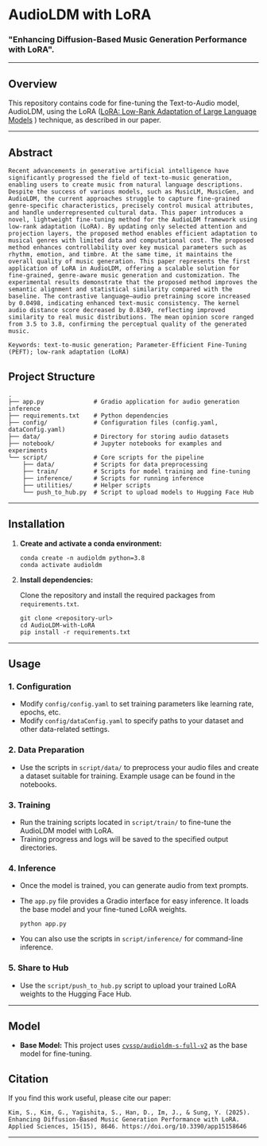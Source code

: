 # AudioLDM with LoRA

### **"Enhancing Diffusion-Based Music Generation Performance with LoRA"**.

---

## Overview

This repository contains code for fine-tuning the Text-to-Audio model, AudioLDM, using the LoRA ([LoRA: Low-Rank Adaptation of Large Language Models](https://arxiv.org/abs/2106.09685) ) technique, as described in our paper.

---

## Abstract

```text
Recent advancements in generative artificial intelligence have significantly progressed the field of text-to-music generation, enabling users to create music from natural language descriptions. Despite the success of various models, such as MusicLM, MusicGen, and AudioLDM, the current approaches struggle to capture fine-grained genre-specific characteristics, precisely control musical attributes, and handle underrepresented cultural data. This paper introduces a novel, lightweight fine-tuning method for the AudioLDM framework using low-rank adaptation (LoRA). By updating only selected attention and projection layers, the proposed method enables efficient adaptation to musical genres with limited data and computational cost. The proposed method enhances controllability over key musical parameters such as rhythm, emotion, and timbre. At the same time, it maintains the overall quality of music generation. This paper represents the first application of LoRA in AudioLDM, offering a scalable solution for fine-grained, genre-aware music generation and customization. The experimental results demonstrate that the proposed method improves the semantic alignment and statistical similarity compared with the baseline. The contrastive language–audio pretraining score increased by 0.0498, indicating enhanced text-music consistency. The kernel audio distance score decreased by 0.8349, reflecting improved similarity to real music distributions. The mean opinion score ranged from 3.5 to 3.8, confirming the perceptual quality of the generated music.

Keywords: text-to-music generation; Parameter-Efficient Fine-Tuning (PEFT); low-rank adaptation (LoRA)
```

## Project Structure

```
.
├── app.py              # Gradio application for audio generation inference
├── requirements.txt    # Python dependencies
├── config/             # Configuration files (config.yaml, dataConfig.yaml)
├── data/               # Directory for storing audio datasets
├── notebook/           # Jupyter notebooks for examples and experiments
└── script/             # Core scripts for the pipeline
    ├── data/           # Scripts for data preprocessing
    ├── train/          # Scripts for model training and fine-tuning
    ├── inference/      # Scripts for running inference
    ├── utilities/      # Helper scripts
    └── push_to_hub.py  # Script to upload models to Hugging Face Hub
```

---

## Installation

1.  **Create and activate a conda environment:**

    ```shell
    conda create -n audioldm python=3.8
    conda activate audioldm
    ```

2.  **Install dependencies:**

    Clone the repository and install the required packages from `requirements.txt`.

    ```shell
    git clone <repository-url>
    cd AudioLDM-with-LoRA
    pip install -r requirements.txt
    ```

---

## Usage

### 1. Configuration

-   Modify `config/config.yaml` to set training parameters like learning rate, epochs, etc.
-   Modify `config/dataConfig.yaml` to specify paths to your dataset and other data-related settings.

### 2. Data Preparation

-   Use the scripts in `script/data/` to preprocess your audio files and create a dataset suitable for training. Example usage can be found in the notebooks.

### 3. Training

-   Run the training scripts located in `script/train/` to fine-tune the AudioLDM model with LoRA.
-   Training progress and logs will be saved to the specified output directories.

### 4. Inference

-   Once the model is trained, you can generate audio from text prompts.
-   The `app.py` file provides a Gradio interface for easy inference. It loads the base model and your fine-tuned LoRA weights.

    ```shell
    python app.py
    ```

-   You can also use the scripts in `script/inference/` for command-line inference.

### 5. Share to Hub

-   Use the `script/push_to_hub.py` script to upload your trained LoRA weights to the Hugging Face Hub.

---

## Model

-   **Base Model:** This project uses [`cvssp/audioldm-s-full-v2`](https://huggingface.co/cvssp/audioldm-s-full-v2) as the base model for fine-tuning.

## Citation

If you find this work useful, please cite our paper:

```
Kim, S., Kim, G., Yagishita, S., Han, D., Im, J., & Sung, Y. (2025). Enhancing Diffusion-Based Music Generation Performance with LoRA. Applied Sciences, 15(15), 8646. https://doi.org/10.3390/app15158646
```

---